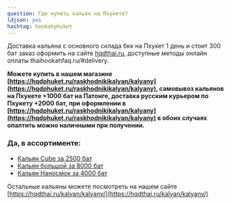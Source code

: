 ```yaml
---
question: Где купить кальян на Пхукете?
ldjson: yes 
hashtag: hookahphuket
---
```


Доставка кальяна с основного склада бкк на Пхукет 1 день и стоит 300 бат заказ оформить на сайте [hqdthai.ru](https://hqdthai.ru/kalyan/kalyany/), доступные методы онлайн оплаты thaihookahfaq.ru/#delivery.

**Можете купить в нашем магазине [https://hqdphuket.ru/raskhodnikikalyan/kalyany](https://hqdphuket.ru/raskhodnikikalyan/kalyany), самовывоз кальянов на Пхукете +1000 бат на Патонге, доставка русским курьером по Пхукету +2000 бат, при оформлении в  [https://hqdphuket.ru/raskhodnikikalyan/kalyany](https://hqdphuket.ru/raskhodnikikalyan/kalyany) в обоих случаях опалтить можно наличными при получении.**

### Да, в ассортименте:

* [Кальян Cube за 2500 бат](https://hqdphuket.ru/kalyan/cube)
* [Кальян большой за 8000 бат](https://hqdphuket.ru/kalyan/kalyanbolshoy)
* [Кальян Наносмок за 4000 бат](https://hqdphuket.ru/kalyan/nanosmoke)

Остальные кальяны можете посмотреть на нашем сайте [https://hqdthai.ru/kalyan/kalyany/](https://hqdthai.ru/kalyan/kalyany/) 
